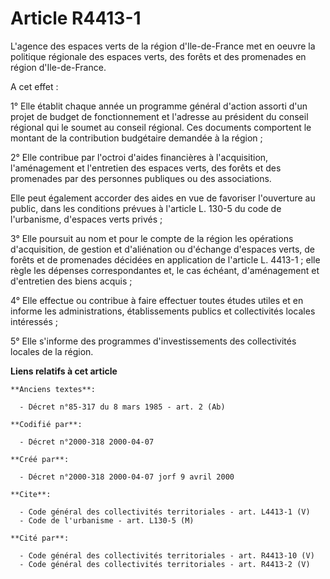 # Article R4413-1

L'agence des espaces verts de la région d'Ile-de-France met en oeuvre la politique régionale des espaces verts, des forêts et
des promenades en région d'Ile-de-France.

A cet effet :

1° Elle établit chaque année un programme général d'action assorti d'un projet de budget de fonctionnement et l'adresse au
président du conseil régional qui le soumet au conseil régional. Ces documents comportent le montant de la contribution
budgétaire demandée à la région ;

2° Elle contribue par l'octroi d'aides financières à l'acquisition, l'aménagement et l'entretien des espaces verts, des
forêts et des promenades par des personnes publiques ou des associations.

Elle peut également accorder des aides en vue de favoriser l'ouverture au public, dans les conditions prévues à l'article L.
130-5 du code de l'urbanisme, d'espaces verts privés ;

3° Elle poursuit au nom et pour le compte de la région les opérations d'acquisition, de gestion et d'aliénation ou d'échange
d'espaces verts, de forêts et de promenades décidées en application de l'article L. 4413-1 ; elle règle les dépenses
correspondantes et, le cas échéant, d'aménagement et d'entretien des biens acquis ;

4° Elle effectue ou contribue à faire effectuer toutes études utiles et en informe les administrations, établissements
publics et collectivités locales intéressés ;

5° Elle s'informe des programmes d'investissements des collectivités locales de la région.

**Liens relatifs à cet article**

	**Anciens textes**:

	  - Décret n°85-317 du 8 mars 1985 - art. 2 (Ab)

	**Codifié par**:

	  - Décret n°2000-318 2000-04-07

	**Créé par**:

	  - Décret n°2000-318 2000-04-07 jorf 9 avril 2000

	**Cite**:

	  - Code général des collectivités territoriales - art. L4413-1 (V)
	  - Code de l'urbanisme - art. L130-5 (M)

	**Cité par**:

	  - Code général des collectivités territoriales - art. R4413-10 (V)
	  - Code général des collectivités territoriales - art. R4413-2 (V)

